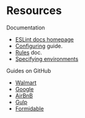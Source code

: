 # Resources

Documentation

- [ESLint docs homepage](https://eslint.org)
- [Configuring](https://eslint.org/docs/user-guide/configuring) guide.
- [Rules](https://eslint.org/docs/rules/) doc.
- [Specifying environments](https://eslint.org/docs/user-guide/configuring#specifying-environments)


Guides on GitHub

- [Walmart](https://github.com/walmartlabs/eslint-config-walmart)
- [Google](https://github.com/google/eslint-config-google)
- [AirBnB](https://github.com/airbnb/javascript)
- [Gulp](https://github.com/gulpjs/eslint-config-gulp)
- [Formidable](https://github.com/FormidableLabs/eslint-config-formidable)
